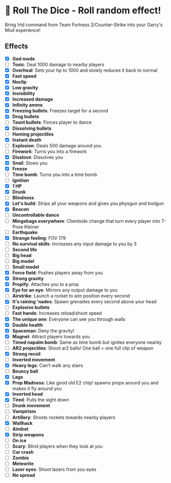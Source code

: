 # 🎲 Roll The Dice - Roll random effect!

Bring !rtd command from Team Fortress 2/Counter-Strike into your Garry's Mod
experience!

## Effects
- [x] **God mode**
- [ ] **Toxic**: Deal 1000 damage to nearby players
- [x] **Overheal**: Sets your hp to 1000 and slowly reduces it back to normal
- [x] **Fast speed**
- [x] **Noclip**
- [x] **Low gravity**
- [x] **Invisibility**
- [x] **Increased damage**
- [x] **Infinity ammo**
- [x] **Freezing bullets**: Freezes target for a second
- [x] **Drug bullets**
- [ ] **Taunt bullets**: Forces player to dance
- [x] **Dissolving bullets**
- [ ] **Homing projectiles**
- [x] **Instant death**
- [ ] **Explosion**: Deals 500 damage around you
- [ ] **Firework**: Turns you into a firework
- [x] **Disslove**: Dissolves you
- [x] **Snail**: Slows you
- [x] **Freeze**
- [ ] **Time bomb**: Turns you into a time bomb
- [ ] **Ignition**
- [x] **1 HP**
- [x] **Drunk**
- [ ] **Blindness**
- [x] **Let's build**: Strips all your weapons and gives you physgun and toolgun
- [x] **Beacon**
- [ ] **Uncontrollable dance**
- [ ] **Mingebags everywhere**: Clientside change that turn every player into T-Pose Kleiner
- [ ] **Earthquake**
- [x] **Strange feeling**: FOV 179
- [ ] **No survival skills**: Increases any input damage to you by 3
- [ ] **Second life**
- [ ] **Big head**
- [ ] **Big model**
- [ ] **Small model**
- [x] **Force field**: Pushes players away from you
- [x] **Strong gravity**
- [x] **Propify**: Attaches you to a prop
- [x] **Eye for an eye**: Mirrors any output damage to you
- [ ] **Airstrike**: Launch a rocket to aim position every second
- [x] **It's raining 'nades**: Spawn grenades every second above your head
- [ ] **Explosive bullets**
- [ ] **Fast hands**: Increases reload/shoot speed
- [x] **The unique one**: Everyone can see you through walls
- [x] **Double health**
- [x] **Spaceman**: Deny the gravity!
- [x] **Magnet**: Attract players towards you
- [ ] **Timed napalm bomb**: Same as time bomb but ignites everyone nearby
- [ ] **AR2 projectiles**: Shoot ar2 balls! One ball = one full clip of weapon
- [x] **Strong recoil**
- [ ] **Inverted movement**
- [x] **Heavy legs**: Can't walk any stairs
- [ ] **Bouncy ball**
- [x] **Lags**
- [x] **Prop Madness**: Like good old E2 chip! spawns props around you and makes it fly around you
- [x] **Inverted head**
- [x] **Tired**: Pulls the sight down
- [ ] **Drunk movement**
- [ ] **Vampirism**
- [ ] **Artillery**: Shoots rockets towards nearby players
- [x] **Wallhack**
- [ ] **Aimbot**
- [x] **Strip weapons**
- [ ] **On ice**
- [ ] **Scary**: Blind players when they look at you
- [ ] **Car crash**
- [ ] **Zombie**
- [ ] **Meteorite**
- [ ] **Lazer eyes**: Shoot lazers from you eyes
- [ ] **No spread**
